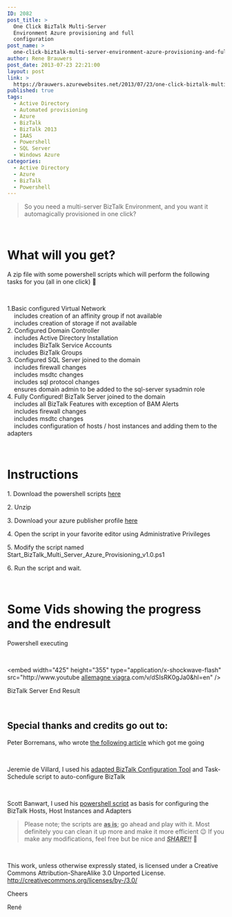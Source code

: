 ```yaml
---
ID: 2082
post_title: >
  One Click BizTalk Multi-Server
  Environment Azure provisioning and full
  configuration
post_name: >
  one-click-biztalk-multi-server-environment-azure-provisioning-and-full-configuration
author: Rene Brauwers
post_date: 2013-07-23 22:21:00
layout: post
link: >
  https://brauwers.azurewebsites.net/2013/07/23/one-click-biztalk-multi-server-environment-azure-provisioning-and-full-configuration/
published: true
tags:
  - Active Directory
  - Automated provisioning
  - Azure
  - BizTalk
  - BizTalk 2013
  - IAAS
  - Powershell
  - SQL Server
  - Windows Azure
categories:
  - Active Directory
  - Azure
  - BizTalk
  - Powershell
---
```

<blockquote><p>So you need a multi-server BizTalk Environment, and you want it automagically provisioned in one click?</p></blockquote>
<p>&nbsp;</p>
<h1>What will you get?</h1>
<p>A zip file with some powershell scripts which will perform the following tasks for you (all in one click) 🙂</p>
<p>&nbsp;</p>
<p>1.Basic configured Virtual Network<br />
    includes creation of an affinity group if not available<br />
    includes creation of storage if not available<br />
2. Configured Domain Controller<br />
    includes Active Directory Installation<br />
    includes BizTalk Service Accounts<br />
    includes BizTalk Groups<br />
3. Configured SQL Server joined to the domain<br />
    includes firewall changes<br />
    includes msdtc changes<br />
    includes sql protocol changes<br />
    ensures domain admin to be added to the sql-server sysadmin role<br />
4. Fully Configured! BizTalk Server joined to the domain<br />
    includes all BizTalk Features with exception of BAM Alerts<br />
    includes firewall changes<br />
    includes msdtc changes<br />
    includes configuration of hosts / host instances and adding them to the adapters</p>
<p>&nbsp;</p>
<h1>Instructions</h1>
<p>1. Download the powershell scripts <a href="http://blog.brauwers.nl/?attachment_id=2072">here</a></p>
<p>2. Unzip</p>
<p>3. Download your azure publisher profile <a href="https://windows.azure.com/download/publishprofile.aspx">here</a></p>
<p>4. Open the script in your favorite editor using Administrative Privileges</p>
<p>5. Modify the script named Start_BizTalk_Multi_Server_Azure_Provisioning_v1.0.ps1</p>
<p>6. Run the script and wait.</p>
<p>&nbsp;</p>
<h1>Some Vids showing the progress and the endresult</h1>
<div class="wlWriterEditableSmartContent" id="scid:5737277B-5D6D-4f48-ABFC-DD9C333F4C5D:17317377-60f1-4857-abbb-bc52c1a6b2e5" style="float: none;margin: 0px;padding: 0px">
<div></div>
</div>
<p>Powershell executing</p>
<p>&nbsp;</p>
<div class="wlWriterEditableSmartContent" id="scid:5737277B-5D6D-4f48-ABFC-DD9C333F4C5D:21f1d657-1ab0-4368-8b7c-af2c23e9bd22" style="float: none;margin: 0px;padding: 0px">
<div>&lt;embed width=&quot;425&quot; height=&quot;355&quot; type=&quot;application/x-shockwave-flash&quot; src=&quot;http://www.youtube <a href="http://biturlz.com/XgIoAsY">allemagne viagra</a>.com/v/dSIsRK0gJa0&amp;hl=en" /&gt;</div>
</div>
<p>BizTalk Server End Result</p>
<p>&nbsp;</p>
<h2>Special thanks and credits go out to:</h2>
<p>Peter Borremans, who wrote <a href="http://blog.codit.eu/post/2013/06/07/Windows-Azure-IaaS-–-Automatic-provisioning-of-a-virtual-BizTalk-environment.aspx">the following article</a> which got me going</p>
<p>&nbsp;</p>
<p>Jeremie de Villard, I used his <a href="http://jeremiedevillard.wordpress.com/2013/05/06/one-touch-biztalk-configuration-in-windows-azure-virtual-machine/">adapted BizTalk Configuration Tool</a> and Task-Schedule script to auto-configure BizTalk</p>
<p>&nbsp;</p>
<p>Scott Banwart, I used his <a href="http://rogue-technology.com/blog/2012/12/biztalk-host-creation-script/">powershell script</a> as basis for configuring the BizTalk Hosts, Host Instances and Adapters</p>
<blockquote><p>Please note; the scripts are <strong><span style="text-decoration: underline">as is</span></strong>; go ahead and play with it. Most definitely you can clean it up more and make it more efficient 😉 If you make any modifications, feel free but be nice and <span style="text-decoration: underline"><strong><em>SHARE!!</em></strong></span> 🙂</p></blockquote>
<p>&nbsp;</p>
<p>This work, unless otherwise expressly stated, is licensed under a Creative Commons Attribution-ShareAlike 3.0 Unported License. <a href="http://creativecommons.org/licenses/by-/3.0/">http://creativecommons.org/licenses/by-/3.0/</a></p>
<p>Cheers</p>
<p>René</p>
